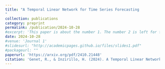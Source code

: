 ```yaml
---
title: "A Temporal Linear Network for Time Series Forecasting
"
collection: publications
category: preprint
permalink: /publication/2024-10-28
#excerpt: 'This paper is about the number 1. The number 2 is left for future work.'
date: 2024-10-28
#venue: 'Journal 1'
#slidesurl: "http://academicpages.github.io/files/slides1.pdf"
#packageurl: ""
paperurl: 'https://arxiv.org/pdf/2410.21448'
citation: 'Genet, R., & Inzirillo, H. (2024). A Temporal Linear Network for Time Series Forecasting. arXiv preprint arXiv:2410.21448.'
---
```


